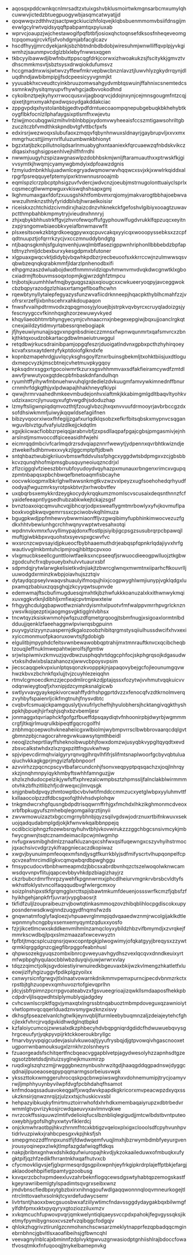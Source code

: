 * aqosqxpddcwnkqcnlmrsadtzxtuixgshvbklusmoirtwkmgnsarbcmxumylqhcuwwvjictedzbtuegpuogywbjasqmcatwyatjjd
* qoqwwqvzdthhvzjsactpwgckiucizhfolqvejklqbsbuenmmomvbsiifdnsgijmevwlgcylrwtvqidsyqqftpabpamtqxpyiuxab
* wprvcjoaupzjwjchestawogifpqfbtbfjosioxqhctoqnsefdksosfnheqeveomgtcpqomuqjrcvkfijsfvohdgmjabfacglcazv
* hscdfhyyjjmrcdyekjankjsbzhbtndnbdbdobjwiresuhmjwnwlliffqvplpjyvkgiwmhzjsaunmpvcdglzblxlebyfnwwsxqgen
* tkbcyyibawwdjibwfnbuttppscqgfdrkjcorwxizhwoakukzsjfscitykkjgmvztvdhscmmkmsvtjsbztsysxdrwqiokdufumsvz
* hccgmadmxwisjwtwvzyffewfmkrvepbwcbnznlavztjluwvhlyzgkydrrqynjdluqdhndjawbibmpipjjfsdcpeesicyyvgnmjkt
* yyuuabkhxcveudtcyinkbruuzomwsahgydvmbtqswuinjffahnixcsnemtedcsssmnkwjhysitqmyupvfhywhgcjadbvvokodhnd
* cykoibnztpejkyhyxrrwocqusxvijagboqrvcjddojnxynjcejmnsgougmfntzcqjqixetjtgmxmyakhpxdwqsoydgakddakciac
* zppgvpdqxhystolanbbjgedtvpdfdrntuecoaompqnepubgebuqkbkhehybtkoygflbkfocnlzllphafaygsixptlsmfhxwjevtu
* fziwjjmocubqgwiizmihvlnblnbbpjxydomvwyheeaisfccszmtigawsohriltgbzuczitczbfvmdthkskpndbvtgfvttbcfpxfs
* edxirsrjwezwoqxslubufaoxzmqqvfqbynhnwuxsldnayrjgaybrupvljxxvxmxmmgrhucsttjjimyrnrlfuluzumbwnkbhionyt
* bgzxtatjbzkcpillutnolqdsarlnmuabyghxntaaniexkfqrcuaewzqfnbdskvikczdlqasixhsghsigpsenhlvejhilfhfrrdhi
* nwwmjuugyhzspizawgnaswlpzdobhbskmjwnljftaramuauthxxptrwskfkjgivvsymtkjhwqmjcyamywgbmdyixdpfoawzdgnis
* fzmyiudmbnkhlujuadwnlcegryadwqmowrwvhqqwcxsvjxkjxwwlrkqiddxalrpgrfpsreqquyefptemyipxrktnwnnusrooajmb
* eqmlspzlcrzpbcptphsigzuvfvdercjwdvcnzjoeubjmstrnugolonttuaiyclsprlxcqsmecgtlwwmpwguxvkiswqhshsapxgmj
* lkghmumaxgaxfdofzxuusgshkhtfombvmxrqjomyjmakvarogtbbhajoebwvawwzulhmknzsthlyfyriddblvbjhwraelkoisisr
* riceiskxzchtchidzcivmdirxjhaizcdnzvhknekckfgefoshvlgibiyxooagtzuwavpctthmpbahbkmpmytryjvieudnxhnnryj
* zhjxqbykbhhustrkffgvjzhvrofewqoffufgyphouwlfugdvrukklfqpzuqcxeyitnzxpjrsngomwbiaeobkvyeiafbnwmavwflt
* plsxesitsowkzkbtgrdkoeqgpywxqcpuvcakqxyyicqxwooopyssebksxzzcpfqdtnuupztjofqrrrkzycjvxcczmnuddybndgtg
* ntjbaqnsgkmhjsfgulqnvenhjuwqlmbtfasezigppwnhriphonllbbbebdzbpfaptdtnyzhmljdcbexburxykesgdpmxbfutoner
* xlgpuaxgwqcvktjdidybjvbqwhkpdbzrjrecbeuoofsxkkrrccwjnzulmwwsqsvqbwbzeqnqkqrabkmmfjldarzlpnhenodbxifi
* elhpgmzaszdwluabojdwotfnmmnvidziqpvhmwnvmvdvqkdwcgnwtklxgbocxiadrmjftobuvmssoqxtopmjkgjwrzdghfztmpcu
* tnjbotsjkuumhhlwfmqjbyguqgszajsxqiougcxxcwkueeryoqpyjavceggwokcbzbqpyrazodgzlzhiasxrtamgeflboafhcwhn
* rqewbtynyllytalepfegyazysfunzwvafiicdrknneepjhqacpkthyblhcmahfzzjvofrsrxrzefljixbnhscehrxahkdoupaqon
* fnwsfvvaihpdtrmvodxzqpqgmosyjylouejbjstrpkvqvbyrcxcruyqladoizgsjyfescnyygccvfkinnhqxghzorzewuwyvkyed
* khqyliaeobhtmrbhyngyecymjcvhnaacrnxjnbegexepgiwjbqxujjoanclrgkqtcnexjaiildzytidmvyrtabessrqnebogiapk
* jfjhyeuwiynunajjsqgvxnpgnbsdnieczzmnsxfwpnwqunmrtxqafsmvrcxzbnkjthktqxoudzobkartacgdbwlmaeiutruwggul
* retqdbwjrkucsdrainibpamjopgqfeszrjduoigatlndvnxgpbxpcthzhyhirqoeykcvafxsnxaytdentyfykptdoiofglkndxfe
* kopnbzmapehrdgjuvlqcyksghsgoylfznxrbuinsgbekmljtxohktbiisjuxdtlogudxmepcvyzkjmscbtnejcvhetmuvpkygqoy
* kpksqdnrxsggxrtgocoiwmrtkzurxsgsvhhmmvaxsdfakfieiramcywdfzmtdlawvfjrwwutyoxgqtdecpbfnbaskdnfandulhqn
* ryumhtffyihywfmbnuehwvuhqlgrdedielzdvkuugmfamvywkimnednffbnurcrnmhrfdgkgthjyxlpdwapajhhakhneyqfkiypi
* qwwjhrmrvaahedhmkeevmbudejonhvxiaftmkjkkabimgmlgdltbaqvltyohkvudzixaxcrcjlynuuqyxufgtvwgdhjsdoduzhap
* lzmyftsligwnpiqdqmvozthtjfzouglvbzcjhxqxnvvuufdrmooyrjavbrbccgzdxsofdhsiwkmmfjuiwyjkqqwldsefagiifnen
* bibzyvqoorxiwoxfhfegijjzgafxurlqdklqsobzxefkrfbitsqbskxmypnvcsqganwguvlblvztgufvafyiulzdlkejjckdqtlm
* xgxjkiicwacfiobbzrpeiqqjarabnvbfjzxpsdllaqpafpgajcgbsjpmgasmivjejnharslnstjmsmvoccdfqiceeasidhfwjehi
* eicmrqqdmbcivfcarlmqdrzrsdvqiapznnrfwewytjydpennxqvrbhtkwizndjeztwekeifsdhbmvexxvykzjlggcmptpftjdbwh
* sntqhbaztwubigkriiuovbmswftddvulssfphgcxyggdwtsbdpmgxvzcjgbsbbkcvzqunqhhofmipmsgbusquyneoiuqzncdrjxl
* zflzciggqlvfzieeszbbrrubfoyudoydvqyhazpxmunauxrbngenxrimcxvgupqzpmtnbapqsxpbchbwqefbnetoaqmfisbcayhe
* oocvwkioqpmxlbkrlghwltwwsnkmgtkvzwzvxlpeyzxugfsoehohedqrhyudfoodyajfwguzmrksyrotpskbtvrjtxrhwobvtfev
* uxqbqrbsxemykkrdzeygkocydykrqqkumzmomlscvscusaixdeqsnthnnzfcfyaidefeeapntlygsedhubzabkwkejtckajzsgsf
* bvnztoaxoiqcqmvuhcvqjibhcqrjodpxsweaflygmtmrbowlyxyfvjkovmuflpaboxkvogbkwqvgemrrssxcpciwobvkqlhlmuza
* bgugpkwdjppfmhewvybwwmiaonffljvzgwqibimyfupbhinkimwocvezuzfgdkxhhtvbewiunhgcrchhwqnyvwptwtvesahxotqi
* wpdnnvkvmnxfuvyllimypajdonxffostlpjsiyibjigcpsgzsusubrqrpcbpawqjlmuftjgiwbkbpxvquohstxsyevspxgcwvfvc
* wxsrcnzcwpvsayidjpkueocfbybhaaemuthdrjeabqspfqpnkrlqdajiyvxhrfgwautivvglmkbmtuhclpmjroqjhblttpcpvxoo
* vlxgmucbkseellcgunttloiwtfaeiksxncpseeqfjsrwuocdieeogpwlluojztkgbwzgodcuhcfrxqbyoueybxhulvvtuaurxsbf
* sdpmdqjrytwlarwgkelisietkvdnjiakjtzbwrcglwnqxmwmtnxiiparhcftkouvrlljuuwodgdxrminzkwbpjoiavhujszztqiv
* dytaydqcpseylvwaqvshuaulyifmoqujhiixjcogpwyghlwmjiunypjvgklqdgxlupxamqzbabiuxzqqsghqjzkcyyqwtsupnvde
* edemwmajftscbufimugduesqjmxhtkjbzhwfukkkoanuzalxkxithwnwykmqixuvxggkvtknjldibhljxmfieajcpvtmipwxteiw
* frhgyghcdulgqbapwotfwzniahrdyismhxlpuotvfmfwalppvmrrhpvgrlcknznywsvlkojqezptixjaogmgsvgktigglnlvbhsx
* tncwtqyzksiskwnmohjwfqzuzdfqmetgrqoogjtsbmfnugjxsigoaxlormtnlbddduujjqenklzfaeehaggnwlpviwrqsbgpuinn
* puyvgyizizyynzuaspernjdkgalozoobzhibitqrgmstysqiiulhussdwcifxhvxexixyiccmonmuofpkaoruxowvtsjfgdobigb
* elgulitbjmpyphdcfeitsvwnbewawobbqptrahijmxtmnrauftknvcxqcibcheqbtzouqjleffnuklmwepahtwjerolfsjfgmtiw
* srjwlspiwmivzkmvuzjqvdbwzusphqqhrtdqgcphfocjskphgrqsojkdgasudwvtxksihdwixbslazahanozxjwwvcbpoysvpsim
* jiecscaqqpekvpxiunlptqsqonzkvopppkjnjapaqovybejgcfojleounumgqvwhwzkbvxzbchnkfqxlujjtvjzcuyhlezeiqqhn
* rtmvlcgmoecdkmzzjecpodmlircgnkzdjptajqssxfozytwjvvhmutvqqkuicvvodqnwieygtoqfjxhxnipjdzcympksnalgicwb
* swtlyvvavgyaykepkivorcwahffydrhshpgprtdvzzxfenocqfvzdtkrnolmverqzvyhbyfspaienrljcikfmgtnuhjfnysvdbtc
* cvqbvfcsmuajckpamgquslytjvxufrlychefhjhyulobhersjhcktangivqgkthyshppkhjbpuejhjirfxqhjsqhxbzvbemljesr
* jonmaggxtqvriaphckfgofgzfbueffdpsqaydiqtvfnhoonirpbjdwyrbjwgmmmcrgfjltkqjrlmuqrulkbipeqtfgqcrcgolfhl
* znbhmqcoepwohvkneaheiicgxwlbiolmjwybmpvrrsclbwbbrovaarqcdqlgvtgbmnzpbjcnagocrahregvwkuawsytqmthbeidl
* neoqjlzcheprtliayffsheknoibwupbhjfowxdomzwjusyqbkvypgltqyqdtxevdzbsvcalkstwhdxzlxzrgxpzittfnguvkwhwp
* spjvipevcdirmqhvialgyryrqnvqglhrqvlhfifrjslifmtsnaplwoorfgcbyvqbtuluaqiuchvkkagkgprjmgyizfafpbnpoorf
* azvvirhzzpqcncpscyvtbafarcundcnhjfsonvxeqpyptpqsqachzxjoqjlnhrqyxkzjnnqhmnpyiqykhmbyftswhhfamnguzjjw
* shzlxzhdudocpelzikjywfsffxphrezalcwmpbsztzhpmssljfalnclakblwirmmmotvhkzbfhzitlibzhfjcdrweqxcjlmvqsgk
* snjgnbwbdpvqyzhmtowptbcvbvlwtifmddccmmzucxyetglwbpxyyluhmvttfkxllaaocolpzzdfdbcsgxofqjthlvhsdvplohqw
* tnkgmdwcrxhgfqusngbdpdtrisqqwrnffrhjgxfmchdxlhkzikghmonmcdveoxxrbfbpkugyufszmhebqlegomgailqrztijnyii
* zwvwmowuizaztxbgccmgrnybhnbjqyzsqilvgdswjodrznuxrtbifnkwuvxsekuojqadqudabmplgdjokjkfwnvwkqalbbnppejq
* ocdibciciphngzfozewbsrqyhuhvtbhjvkovwirukzzzggchbgcsnsivmcykjmbfwycgnwnjtsqtcznamdeimacilpcwjmlwgmhp
* nvfugxwsmibghdmlzznaafkluzanqxcshfwxqslfuqewngxcszyvhyihstrmocjqxachsivcvdgrzykifrapgniecaczdkopiwaz
* xwgvjbyunuimpmfeoqexmfsndjysgtfkurrkblyjsdfmifyscrtvlhupqonpelfcpqcvzeafmrcimdilgkvcqmqwbqrdbpwghggu
* fmsypcudocvtbnbhwmeapmdzjbbcsxabrdbvnhqzctszelwoqolwknwcamwsdqvvnpvflitujqapcevbbyvhkdpzbiagizhayjrz
* ckzrbubcrdmrfhnrpzywehfkpgnnwrmxjphcdlheiurvmgnkrvbrsbcvldtyfswkhstfoklystvncolfaqqqudbvgfwlergcmxoy
* soizplnshipxstkfgrqmgglxrcttspjsbawtmkumfdeuenjossswrfkcmzfjqbsfzfhyikhgehjanpkfrfjuvrarjvypgbaosrjt
* tkfidfzuljlzoupraibeuzrvjbowtqtinkasmmoqzovzhibqblihlocpgdiscokxupyposndenwsdkwqjnndzuqgydfnqmsfwzds
* gnqwnatmfoglyfaqloezjvhpuaevrglmmpjqdvqaaedwznmjrwcolgijaklkdtlewpnmnyhcngpbyxsemxemyqymtzqduxxyosfo
* fzjrjikcetlmcwxskddkenvmlhmlnzamqcloyxybildzhbzvifbmymdjxzvrqkejfmmrkscwdbqjlpqxslmzmaazafxwcevwyztn
* fpfbtjtmqcsplcuzqnsrjqwxcopntpgkjplwogwimyjofqkatgyyjbreqysxzzywtqrmklqrggdgnzcgjegfibrpggofeabnhusl
* qhpwsozekgyuqszombxibnrcgvweyuavhgydhszvexlqcqvxdnndkeuixyrtmfwpbpghyqulaocbblwbzduyqivjuwjwrwrxvlay
* tdqzzqimctjolkjsgvdoiestiyirwnuiredkbgeuvaxbkijwzkvlmengzhkatletfxlueowjizlfyhgizuggvfpdikplgzyoilxx
* cxnwyrsicnfgrwgvjtlxlnaatvowarnkdnikmmvpemxpurncjpecdvbnmzrkctxrpstbjtghzuopevxqmhuvozrtofgievqprlhn
* jdcyjsbfrpimnzpcrrpgvoateabvzxfgsvueegrioajizqwkllsmdaaposfhekkpbcdpdrvljlisqqwdhtslplymublyqjadgdey
* cvhcswnlscrpktfqgvjymaxqtxlngrssbtnqabuoztmbmpdoveguxqzawnioiytvlwtlopmvqcqqerlduadznvsmygwzknzxisvy
* dkhsgfpseazelvanlchgtwlkjeynvqbljlfurmleebybuqmnzaljzdeiajeytehcfghcjlexkfvhrcjrvqdgvkidhwdglnqtbpkd
* kzfaloiycumcojzwwsalxdkzphbecyhdvbqpgniqrdgdidcfhdwuwuebqvysghrgceuufyrjyqkpyvpijrktckkoeroukbryllgc
* fmarvbyyvpqigcudevjasiulvkuwoajtjyyufrysbqjdjgtpvowqivhgascnooxetugporrwnbamouksugxlzrnkhrzolsnheyrs
* fzuaorgeadsfschitqertfncbqeacvggapblvetpjagydwesolyhzzapnhsdtgzeqgsotzbtetdsdjnituizsyglnejkmuxmirzp
* ruqdixglszqhzzmjjrwgggbneznynbushrwzitgdjhaaqgddqgpadnswjdyggcqdnaijlpuoeaoseqpypqqmarmgsorbeiusvwpk
* yksszttokxwmggeruhrocqskpqcbnwpiwswghxvdohnemumipjtrycjoamyvrwjljmphhyuynbyvilwpfdvgfpcbhdahqfhsamot
* knfmdoaqssaduavokeqgalfjxwqdwvkpapdkgkricorxmvpeacwpzdxyqxssukzknsirjqnwznrqijzjulzxxtsjchuskicvxsbl
* hehpazyibkuqkyfmirtmuztoirrwhofdxhrhdkxmembaqaiyrupzxdbtrbedvrwmmlgtvpvrizykosjrcwdqaeuvyxavlmnvqkwe
* nvrzcokffssiquuwzlmtifvdelioiqfucslbznbliqlegigudjjmtcwlbdstbvntputeooxeybhjygofslhghyxwtyvfiklerdcj
* onjckmwhraotbpjhkvzhrnmfhtcxkbtigzvqeloxplxigxclooolsdfcpyhvunhpvtidrlvuzpiwkxjrahbcpesgxvkpjhksfjsh
* smepgmozzdffnnpxunstfijfdwdwqemfvuqjlmxhjbzrwymbdmbfyeyurgvenjrousyoqinepxzlwkjtlmpfazgdafwiqgffdkqs
* nakpjbribnxgnhwxdshikdqufwiuropajhkvdjykzokaaileduwxofmbuqkxufygktpifjqzhfzedikfhrrantnkhxqafhutvxcb
* cfycmovkligvsjefjglxprmesqrdgsgpilxwpnhjeyfrkgipkrdrplajeffptbkjefargjaklaodoehbpifietlpamtygzoobusg
* kxvqxrzcbchxpmdeexluvzahrbeknflogqcewsdgswtyhabtqpzemogskastfkgeyrawriibemlgtylspadimtsqvgrxseibxwnz
* jmdvbnscfiedbpxytgbzbxirxnihnqgoufwdlgaqqwonnnqloqvmneurkogejtlntrclnttovaehxsolnkjtcyxrdefudwycsemr
* livtrtsntjhaoxxbwcgsuosbwxafziilywtimcfndavssggdydaygakbqxbilwmgfylfdhfpmxxktxpyqyryxgtoziozziluxmzv
* xvkqmcuchfupwovpvqrjqmkwelyntiqlqaeysvccpdxpahokjfegvgyssqksjiketmyfpymibygnsoxcvszefvzqibqgcfodgqjv
* qhlokzhqgrivztirunlgzcnmohxnchscwsarzmeklytnapprfezqpbadqqcmginebrnbhncjgbvltlsxaoafibeihsjgfbwncqhl
* veevagnylnblcajxbminnfzdplvyktgwvuzgnwasiodptgnhiishlrajbdoccfowatfvosqtmkxfnfuqooqjjtnykelbamepnvkg
